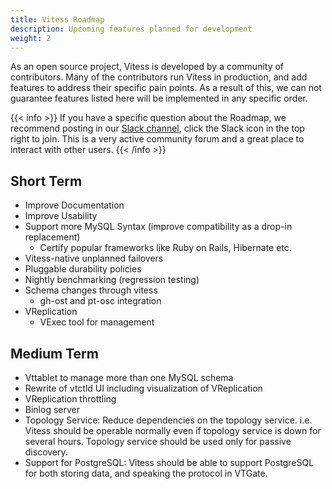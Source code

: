 ```yaml
---
title: Vitess Roadmap
description: Upcoming features planned for development
weight: 2
---
```


As an open source project, Vitess is developed by a community of contributors. Many of the contributors run Vitess in production, and add features to address their specific pain points. As a result of this, we can not guarantee features listed here will be implemented in any specific order.

{{< info >}}
If you have a specific question about the Roadmap, we recommend posting in our [Slack channel](https://vitess.slack.com), click the Slack icon in the top right to join. This is a very active community forum and a great place to interact with other users.
{{< /info >}}

## Short Term

- Improve Documentation
- Improve Usability
- Support more MySQL Syntax (improve compatibility as a drop-in replacement)
  - Certify popular frameworks like Ruby on Rails, Hibernate etc.
- Vitess-native unplanned failovers
- Pluggable durability policies
- Nightly benchmarking (regression testing)
- Schema changes through vitess
  - gh-ost and pt-osc integration
- VReplication
  - VExec tool for management

## Medium Term

- Vttablet to manage more than one MySQL schema
- Rewrite of vtctld UI including visualization of VReplication
- VReplication throttling
- Binlog server
- Topology Service: Reduce dependencies on the topology service. i.e. Vitess should be operable normally even if topology service is down for several hours. Topology service should be used only for passive discovery.
- Support for PostgreSQL: Vitess should be able to support PostgreSQL for both storing data, and speaking the protocol in VTGate.
